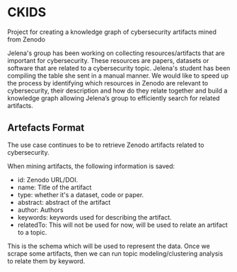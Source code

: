 # CKIDS
Project for creating a knowledge graph of cybersecurity artifacts mined from Zenodo

Jelena's group has been working on collecting resources/artifacts that are important for cybersecurity. These resources are papers, datasets or software that are related to a cybersecurity topic. Jelena's student has been compiling the table she sent in a manual manner. We would like to speed up the process by identifying which resources in Zenodo are relevant to cybersecurity, their description and how do they relate together and build a knowledge graph allowing Jelena’s group to efficiently search for related artifacts.

## Artefacts Format

The use case continues to be to retrieve Zenodo artifacts related to cybersecurity.

When mining artifacts, the following information is saved:

* id: Zenodo URL/DOI.
* name: Title of the artifact
* type: whether it's a dataset, code or paper.
* abstract: abstract of the artifact
* author: Authors
* keywords: keywords used for describing the artifact.
* relatedTo: This will not be used for now, will be used to relate an artifact to a topic.

This is the schema which will be used to represent the data. Once we scrape some artifacts, then we can run topic modeling/clustering analysis to relate them by keyword.
